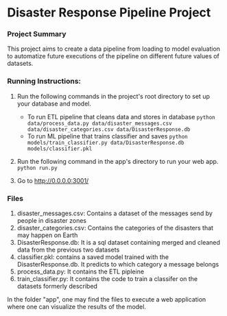 # Disaster Response Pipeline Project

### Project Summary

This project aims to create a data pipeline from loading to model evaluation to automatize future executions of the pipeline on different future values of datasets.

### Running Instructions:
1. Run the following commands in the project's root directory to set up your database and model.

    - To run ETL pipeline that cleans data and stores in database
        `python data/process_data.py data/disaster_messages.csv data/disaster_categories.csv data/DisasterResponse.db`
    - To run ML pipeline that trains classifier and saves
        `python models/train_classifier.py data/DisasterResponse.db models/classifier.pkl`

2. Run the following command in the app's directory to run your web app.
    `python run.py`

3. Go to http://0.0.0.0:3001/

### Files

1. disaster_messages.csv: Contains a dataset of the messages send by people in disaster zones
2. disaster_categories.csv: Contains the categories of the disasters that may happen on Earth
3. DisasterResponse.db: It is a sql dataset containing merged and cleaned data from the previous two datasets
4. classifier.pkl: contains a saved model trained with the DisasterResponse.db. It predicts to which category a message belongs
5. process_data.py: It contains the ETL pipleine 
6. train_classifier.py: It contains the code to train a classifer on the datasets formerly described

In the folder "app", one may find the files to execute a web application where one can visualize the results of the model.

